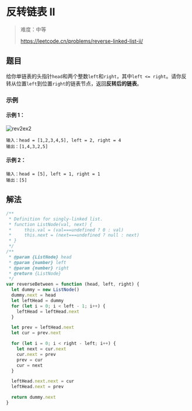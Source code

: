 # 反转链表 II

> 难度：中等
>
> https://leetcode.cn/problems/reverse-linked-list-ii/

## 题目

给你单链表的头指针`head`和两个整数`left`和`right`，其中`left <= right`。请你反转从位置`left`到位置`right`的链表节点，返回**反转后的链表**。

### 示例

#### 示例 1：

![rev2ex2](https://assets.leetcode.com/uploads/2021/02/19/rev2ex2.jpg)

```
输入：head = [1,2,3,4,5], left = 2, right = 4
输出：[1,4,3,2,5]
```

#### 示例 2：

```
输入：head = [5], left = 1, right = 1
输出：[5]
```

## 解法

```javascript
/**
 * Definition for singly-linked list.
 * function ListNode(val, next) {
 *     this.val = (val===undefined ? 0 : val)
 *     this.next = (next===undefined ? null : next)
 * }
 */
/**
 * @param {ListNode} head
 * @param {number} left
 * @param {number} right
 * @return {ListNode}
 */
var reverseBetween = function (head, left, right) {
  let dummy = new ListNode()
  dummy.next = head
  let leftHead = dummy
  for (let i = 0; i < left - 1; i++) {
    leftHead = leftHead.next
  }

  let prev = leftHead.next
  let cur = prev.next

  for (let i = 0; i < right - left; i++) {
    let next = cur.next
    cur.next = prev
    prev = cur
    cur = next
  }

  leftHead.next.next = cur
  leftHead.next = prev

  return dummy.next
}
```
